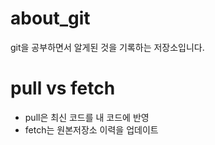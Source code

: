 # about_git
git을 공부하면서 알게된 것을 기록하는 저장소입니다.

# pull vs fetch
- pull은 최신 코드를 내 코드에 반영
- fetch는 원본저장소 이력을 업데이트 
